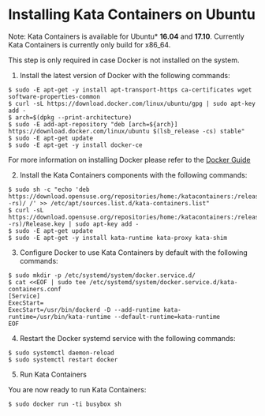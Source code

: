 # Installing Kata Containers on Ubuntu

Note:
Kata Containers is available for Ubuntu\* **16.04** and **17.10**.
Currently Kata Containers is currently only build for x86_64.


This step is only required in case Docker is not installed on the system.
1. Install the latest version of Docker with the following commands:

```
$ sudo -E apt-get -y install apt-transport-https ca-certificates wget software-properties-common
$ curl -sL https://download.docker.com/linux/ubuntu/gpg | sudo apt-key add -
$ arch=$(dpkg --print-architecture)
$ sudo -E add-apt-repository "deb [arch=${arch}] https://download.docker.com/linux/ubuntu $(lsb_release -cs) stable"
$ sudo -E apt-get update
$ sudo -E apt-get -y install docker-ce
```

For more information on installing Docker please refer to the
[Docker Guide](https://docs.docker.com/engine/installation/linux/ubuntu)

2. Install the Kata Containers components with the following commands:

```
$ sudo sh -c "echo 'deb https://download.opensuse.org/repositories/home:/katacontainers:/release/xUbuntu_$(lsb_release -rs)/ /' >> /etc/apt/sources.list.d/kata-containers.list"
$ curl -sL  https://download.opensuse.org/repositories/home:/katacontainers:/release/xUbuntu_$(lsb_release -rs)/Release.key | sudo apt-key add -
$ sudo -E apt-get update
$ sudo -E apt-get -y install kata-runtime kata-proxy kata-shim
```

3. Configure Docker to use Kata Containers by default with the following commands:

```
$ sudo mkdir -p /etc/systemd/system/docker.service.d/
$ cat <<EOF | sudo tee /etc/systemd/system/docker.service.d/kata-containers.conf
[Service]
ExecStart=
ExecStart=/usr/bin/dockerd -D --add-runtime kata-runtime=/usr/bin/kata-runtime --default-runtime=kata-runtime
EOF
```

4. Restart the Docker systemd service with the following commands:

```
$ sudo systemctl daemon-reload
$ sudo systemctl restart docker
```

5. Run Kata Containers

You are now ready to run Kata Containers:

```
$ sudo docker run -ti busybox sh
```
